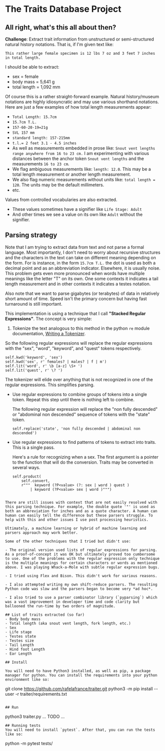 # The Traits Database Project

## All right, what's this all about then?
**Challenge**: Extract trait information from unstructured or semi-structured natural history notations. That is, if I'm given text like:

 ```This rather large female specimen is 12 lbs 7 oz and 3 feet 7 inches in total length.```

 I should be able to extract:

 - sex = female
 - body mass = 5,641 g
 - total length = 1,092 mm


 Of course this is a rather straight-forward example. Natural history/museum notations are highly idiosyncratic and may use various shorthand notations. Here are just a few examples of how total length measurements appear:

 - `Total Length: 15.7cm`
 - `15.7cm T.L.`
 - `157-60-20-19=21g`
 - `SVL 157 mm`
 - `standard length: 157-215mm`
 - `t.l.= 2 feet 3.1 - 4.5 inches`
 - As well as measurements embedded in prose like: `Snout vent lengths range anywhere from 16 to 23 cm.` I am experimenting with various distances between the anchor token `Snout vent lengths` and the measurements `16 to 23 cm`.
 - We flag ambiguous measurements like: `length: 12.0`. This may be a total length measurement or another length measurement.
 - We also flag numeric measurements without units like: `total length = 120`. The units may be the default millimeters.
 - etc.

Values from controlled vocabularies are also extracted.
 - These values sometimes have a signifier like `Life Stage: Adult`
 - And other times we see a value on its own like `Adult` without the signifier.

## Parsing strategy

Note that I am trying to extract data from text and not parse a formal language. Most importantly, I don't need to worry about recursive structures and the characters in the text can take on different meaning depending on the form. For is instance, in the form `15.7cm T.L.` the dot is used as both a decimal point and as an abbreviation indicator. Elsewhere, it is usually noise. This problem gets even more pronounced when words have multiple meanings like the letter "T" on its own. One some contexts it indicates a tail length measurement and in other contexts it indicates a testes notation.

Also note that we want to parse gigabytes (or terabytes) of data in relatively short amount of time. Speed isn't the primary concern but having fast turnaround is still important.

This implementation is using a technique that I call **"Stacked Regular Expressions"**. The concept is very simple:

1. Tokenize the text analogous to this method in the python `re` module documentation, [Writing a Tokenizer](https://docs.python.org/3/library/re.html#writing-a-tokenizer).

  So the following regular expressions will replace the regular expressions with the "sex", "word", "keyword", and "quest" tokens respectively.

  ```
  self.kwd('keyword', 'sex')
  self.kwd('sex', r' females? | males? | f | m')
  self.lit('word', r' \b [a-z] \S+ ')
  self.lit('quest', r' \? ')
  ```

  The tokenizer will elide over anything that is not recognized in one of the regular expressions. This simplifies parsing.

- Use regular expressions to combine groups of tokens into a single token. Repeat this step until there is nothing left to combine.

  The following regular expression will replace the "non fully descended" or "abdominal non descended" sequence of tokens with the "state" token.

  ```
  self.replace('state', 'non fully descended | abdominal non descended')
  ```

- Use regular expressions to find patterns of tokens to extract into traits. This is a single pass.

  Here's a rule for recognizing when a sex. The first argument is a pointer to the function that will do the conversion. Traits may be converted in several ways.

  ```
  self.product(
      self.convert,
      r"""  keyword (?P<value> (?: sex | word ) quest )
          | keyword (?P<value> sex | word )""")
```

There are still issues with context that are not easily resolved with this parsing technique. For example, the double quote '"' is used as both an abbreviation for inches and as a quote character. A human can human can easily tell the difference but these parsers struggle. To help with this and other issues I use post processing heuristics.

Ultimately, a machine learning or hybrid of machine learning and parsers approach may work better.

Some of the other techniques that I tried but didn't use:

- The original version used lists of regular expressions for parsing. As a proof-of-concept it was OK but ultimately proved too cumbersome to use. One of the problems with the regular expression only technique is the multiple meanings for certain characters or words as mentioned above. I was playing Whack-a-Mole with subtle regular expression bugs.

- I tried using Flex and Bison. This didn't work for various reasons.

- I also attempted writing my own shift-reduce parsers. The resulting Python code was slow and the parsers began to become very *ad hoc*.

- I also tried to use a parser combinator library (`pyparsing`) which was a vast improvement in developer time and code clarity but ballooned the run-time by two orders of magnitude.

## List of traits extracted (so far)
- Body body mass
- Total length (aka snout vent length, fork length, etc.)
- Sex
- Life stage
- Testes state
- Testes size
- Tail Length
- Hind foot Length
- Ear Length

## Install

You will need to have Python3 installed, as well as pip, a package manager for python. You can install the requirements into your python environment like so:
```
git clone https://github.com/rafelafrance/traiter.git
python3 -m pip install --user -r traiter/requirements.txt
```

## Run
```
python3 traiter.py ... TODO ...
```
## Running tests
You will need to install `pytest`. After that, you can run the tests like so:
```
python -m pytest tests/
```
